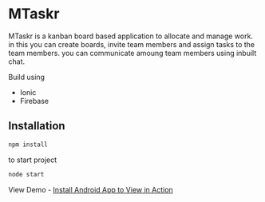 # MTaskr

MTaskr is a kanban board based application to allocate and manage work. in this you can create boards, invite team members and assign tasks to the team members. you can communicate amoung team members using inbuilt chat.  

Build using
- Ionic
- Firebase

## Installation

```sh
npm install
```

to start project

```sh
node start
```

View Demo - [Install Android App to View in Action](https://drive.google.com/file/d/1AlMHhVQ3Y7VloJH8gaTrUa5gojPq1eZb/view?usp=sharing)
